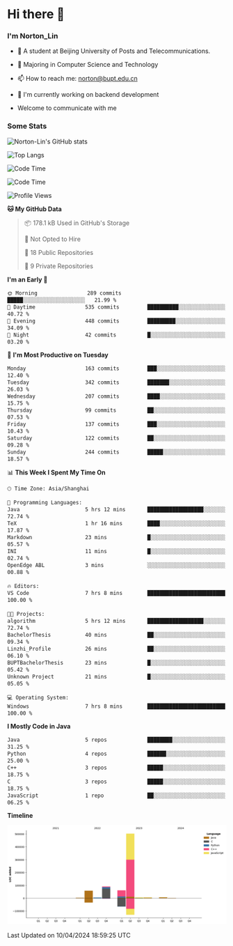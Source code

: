 
# Hi there 👋

### I'm Norton_Lin
- 🏫 A student at Beijing University of Posts and Telecommunications.
- 🌱 Majoring in Computer Science and Technology
- 📫 How to reach me: norton@bupt.edu.cn
- 🌱 I'm currently working on backend development

- Welcome to communicate with me

### Some Stats
![Norton-Lin's GitHub stats](https://github-readme-stats.vercel.app/api?username=Norton-Lin&count_private=true&show_icons=true&theme=radical)

![Top Langs](https://github-readme-stats.vercel.app/api/top-langs/?username=Norton-Lin&langs_count=10&layout=compact)

![Code Time](https://github-readme-stats.vercel.app/api/wakatime?username=Norton_Lin)

<!--START_SECTION:waka-->
![Code Time](http://img.shields.io/badge/Code%20Time-514%20hrs%202%20mins-blue)

![Profile Views](http://img.shields.io/badge/Profile%20Views-0-blue)

**🐱 My GitHub Data** 

> 📦 178.1 kB Used in GitHub's Storage 
 > 
> 🚫 Not Opted to Hire
 > 
> 📜 18 Public Repositories 
 > 
> 🔑 9 Private Repositories 
 > 
**I'm an Early 🐤** 

```text
🌞 Morning                289 commits         █████░░░░░░░░░░░░░░░░░░░░   21.99 % 
🌆 Daytime                535 commits         ██████████░░░░░░░░░░░░░░░   40.72 % 
🌃 Evening                448 commits         █████████░░░░░░░░░░░░░░░░   34.09 % 
🌙 Night                  42 commits          █░░░░░░░░░░░░░░░░░░░░░░░░   03.20 % 
```
📅 **I'm Most Productive on Tuesday** 

```text
Monday                   163 commits         ███░░░░░░░░░░░░░░░░░░░░░░   12.40 % 
Tuesday                  342 commits         ███████░░░░░░░░░░░░░░░░░░   26.03 % 
Wednesday                207 commits         ████░░░░░░░░░░░░░░░░░░░░░   15.75 % 
Thursday                 99 commits          ██░░░░░░░░░░░░░░░░░░░░░░░   07.53 % 
Friday                   137 commits         ███░░░░░░░░░░░░░░░░░░░░░░   10.43 % 
Saturday                 122 commits         ██░░░░░░░░░░░░░░░░░░░░░░░   09.28 % 
Sunday                   244 commits         █████░░░░░░░░░░░░░░░░░░░░   18.57 % 
```


📊 **This Week I Spent My Time On** 

```text
🕑︎ Time Zone: Asia/Shanghai

💬 Programming Languages: 
Java                     5 hrs 12 mins       ██████████████████░░░░░░░   72.74 % 
TeX                      1 hr 16 mins        ████░░░░░░░░░░░░░░░░░░░░░   17.87 % 
Markdown                 23 mins             █░░░░░░░░░░░░░░░░░░░░░░░░   05.57 % 
INI                      11 mins             █░░░░░░░░░░░░░░░░░░░░░░░░   02.74 % 
OpenEdge ABL             3 mins              ░░░░░░░░░░░░░░░░░░░░░░░░░   00.88 % 

🔥 Editors: 
VS Code                  7 hrs 8 mins        █████████████████████████   100.00 % 

🐱‍💻 Projects: 
algorithm                5 hrs 12 mins       ██████████████████░░░░░░░   72.74 % 
BachelorThesis           40 mins             ██░░░░░░░░░░░░░░░░░░░░░░░   09.34 % 
Linzhi_Profile           26 mins             ██░░░░░░░░░░░░░░░░░░░░░░░   06.10 % 
BUPTBachelorThesis       23 mins             █░░░░░░░░░░░░░░░░░░░░░░░░   05.42 % 
Unknown Project          21 mins             █░░░░░░░░░░░░░░░░░░░░░░░░   05.05 % 

💻 Operating System: 
Windows                  7 hrs 8 mins        █████████████████████████   100.00 % 
```

**I Mostly Code in Java** 

```text
Java                     5 repos             ████████░░░░░░░░░░░░░░░░░   31.25 % 
Python                   4 repos             ██████░░░░░░░░░░░░░░░░░░░   25.00 % 
C++                      3 repos             █████░░░░░░░░░░░░░░░░░░░░   18.75 % 
C                        3 repos             █████░░░░░░░░░░░░░░░░░░░░   18.75 % 
JavaScript               1 repo              ██░░░░░░░░░░░░░░░░░░░░░░░   06.25 % 
```



**Timeline**

![Lines of Code chart](https://raw.githubusercontent.com/Norton-Lin/Norton-Lin/main/assets/bar_graph.png)


 Last Updated on 10/04/2024 18:59:25 UTC
<!--END_SECTION:waka-->
